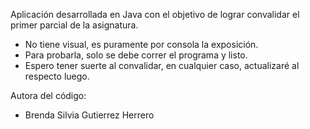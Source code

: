 Aplicación desarrollada en Java con el objetivo de lograr convalidar el primer parcial de la asignatura.

-  No tiene visual, es puramente por consola la exposición.
-  Para probarla, solo se debe correr el programa y listo.
-  Espero tener suerte al convalidar, en cualquier caso, actualizaré al respecto luego.

Autora del código:
- Brenda Silvia Gutierrez Herrero
